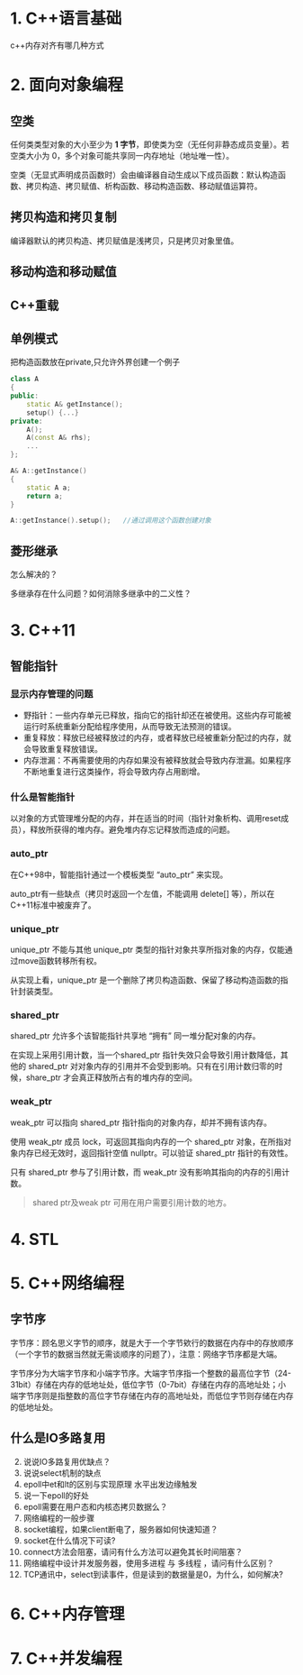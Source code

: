 # 1. C++语言基础

c++内存对齐有哪几种方式

# 2. 面向对象编程

## 空类

任何类类型对象的大小至少为 **1 字节**，即使类为空（无任何非静态成员变量）。若空类大小为 0，多个对象可能共享同一内存地址（地址唯一性）。  

空类（无显式声明成员函数时）会由编译器自动生成以下成员函数：默认构造函数、拷贝构造、拷贝赋值、析构函数、移动构造函数、移动赋值运算符。

## 拷贝构造和拷贝复制

编译器默认的拷贝构造、拷贝赋值是浅拷贝，只是拷贝对象里值。

## 移动构造和移动赋值

## C++重载

## 单例模式

把构造函数放在private,只允许外界创建一个例子

```cpp
class A
{
public:
    static A& getInstance();
    setup() {...}
private:
    A();
    A(const A& rhs);
    ...
};

A& A::getInstance()
{
    static A a;
    return a;
}

A::getInstance().setup();   //通过调用这个函数创建对象
```

## 菱形继承

怎么解决的？

多继承存在什么问题？如何消除多继承中的二义性？

# 3. C++11

## 智能指针

### 显示内存管理的问题

- 野指针：一些内存单元已释放，指向它的指针却还在被使用。这些内存可能被运行时系统重新分配给程序使用，从而导致无法预测的错误。
- 重复释放：释放已经被释放过的内存，或者释放已经被重新分配过的内存，就会导致重复释放错误。
- 内存泄漏：不再需要使用的内存如果没有被释放就会导致内存泄漏。如果程序不断地重复进行这类操作，将会导致内存占用剧增。

### 什么是智能指针

以对象的方式管理堆分配的内存，并在适当的时间（指针对象析构、调用reset成员），释放所获得的堆内存。避免堆内存忘记释放而造成的问题。

### auto_ptr

在C++98中，智能指针通过一个模板类型 “auto_ptr” 来实现。

auto_ptr有一些缺点（拷贝时返回一个左值，不能调用 delete[] 等），所以在 C++11标准中被废弃了。

### unique_ptr

unique_ptr 不能与其他 unique_ptr 类型的指针对象共享所指对象的内存，仅能通过move函数转移所有权。

从实现上看，unique_ptr 是一个删除了拷贝构造函数、保留了移动构造函数的指针封装类型。

### shared_ptr

shared_ptr 允许多个该智能指针共享地 “拥有” 同一堆分配对象的内存。

在实现上采用引用计数，当一个shared_ptr 指针失效只会导致引用计数降低，其他的 shared_ptr 对对象内存的引用并不会受到影响。只有在引用计数归零的时候，share_ptr 才会真正释放所占有的堆内存的空间。

### weak_ptr

weak_ptr 可以指向 shared_ptr 指针指向的对象内存，却并不拥有该内存。

使用 weak_ptr 成员 lock，可返回其指向内存的一个 shared_ptr 对象，在所指对象内存已经无效时，返回指针空值 nullptr。可以验证 shared_ptr 指针的有效性。

只有 shared_ptr 参与了引用计数，而 weak_ptr 没有影响其指向的内存的引用计数。

> shared ptr及weak ptr 可用在用户需要引用计数的地方。

# 4. STL

# 5. C++网络编程

## 字节序

字节序：顾名思义字节的顺序，就是大于一个字节欸行的数据在内存中的存放顺序（一个字节的数据当然就无需谈顺序的问题了），注意：网络字节序都是大端。

字节序分为大端字节序和小端字节序。大端字节序指一个整数的最高位字节（24-31bit）存储在内存的低地址处，低位字节（0-7bit）存储在内存的高地址处；小端字节序则是指整数的高位字节存储在内存的高地址处，而低位字节则存储在内存的低地址处。

## 什么是IO多路复用
2. 说说IO多路复用优缺点？
3. 说说select机制的缺点
4. epoll中et和lt的区别与实现原理  水平出发边缘触发
5. 说一下epoll的好处
6. epoll需要在用户态和内核态拷贝数据么？
7. 网络编程的一般步骤
8. socket编程，如果client断电了，服务器如何快速知道？
9. socket在什么情况下可读?
10. connect方法会阻塞，请问有什么方法可以避免其长时间阻塞？
11. 网络编程中设计并发服务器，使用多进程 与 多线程 ，请问有什么区别？
12. TCP通讯中，select到读事件，但是读到的数据量是0，为什么，如何解决?

# 6. C++内存管理

# 7. C++并发编程
